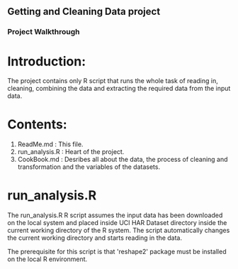 ## Getting and Cleaning Data project
### Project Walkthrough

Introduction:
=============

The project contains only R script that runs the whole task of reading in, cleaning, combining the data and extracting the required data from the
input data.

Contents:
=========

1. ReadMe.md :      This file.
2. run_analysis.R : Heart of the project.
3. CookBook.md :    Desribes all about the data, the process of cleaning and transformation and the variables of the datasets.

run_analysis.R
==============

The run_analysis.R R script assumes the input data has been downloaded on the local system and placed inside UCI HAR Dataset directory inside the
current working directory of the R system. The script automatically changes the current working directory and starts reading in the data.

The prerequisite for this script is that 'reshape2' package must be installed on the local R environment.
